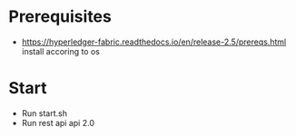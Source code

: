 # Prerequisites
 -  https://hyperledger-fabric.readthedocs.io/en/release-2.5/prereqs.html   
    install accoring to os

# Start
 - Run start.sh
 - Run rest api api 2.0

